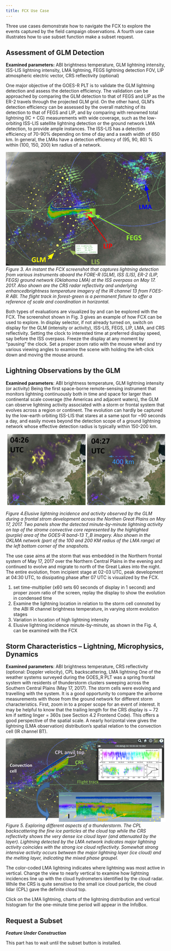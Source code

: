 ```yaml
---
title: FCX Use Case
---
```


Three use cases demonstrate how to navigate the FCX to explore the events captured by the field campaign observations. A fourth use case illustrates how to use subset function make a subset request.

## Assessment of GLM Detection
**Examined parameters:** ABI brightness temperature, GLM lightning intensity, ISS-LIS lightning intensity, LMA lightning, FEGS lightning detection FOV, LIP atmospheric electric vector, CRS reflectivity (optional)

One major objective of the GOES-R PLT is to validate the GLM lightning detection and assess the detection efficiency. The validation can be approached by comparing the GLM detection to that of FEGS and LIP as the ER-2 travels through the projected GLM grid. On the other hand, GLM’s detection efficiency can be assessed by the overall matching of its detection to that of FEGS and LIP, and by comparing with renowned total lightning (IC + CG) measurements with wide coverage, such as the low-orbiting ISS-LIS satellite lightning detection or the ground network LMA detection, to provide ample instances. The ISS-LIS has a detection efficiency of 70-90% depending on time of day and a swath width of 650 km. In general, the LMAs have a detection efficiency of (95, 90, 80) % within (100, 150, 200) km radius of a network. 

<div
  className="center"
>
<img src="../static/img/userguide/fcx-use-case/assessment-of-glm-detection.png"/>

<em>
Figure 3. An instant the FCX screenshot that captures lightning detection from various instruments aboard the FORE-R (GLM), ISS (LIS), ER-2 (LIP, FEGS) ground network (Oklahoma LMA) at the ISS overpass on May 17. 2017. Also shown are the CRS radar reflectivity and underlying enhancedbrightness temperature imagery of the IR channel 13 from FOES-R ABI. The flight track in forest-green is a permanent fixture to offer a reference of scale and coordination in horizontal.
</em>
<br/>

</div>


Both types of evaluations are visualized by and can be explored with the FCX. The screenshot shown in Fig. 3 gives an example of how FCX can be used to explore.  In display selector, if not already turned on, switch on display for the GLM (intensity or activity), ISS-LIS, FEGS, LIP, LMA, and CRS reflectivity. Setting the clock to interested time at preferred display speed, say before the ISS overpass. Freeze the display at any moment by “pausing” the clock. Set a proper zoom ratio with the mouse wheel and try various viewing angles to examine the scene with holding the left-click down and moving the mouse around.


## Lightning Observations by the GLM

**Examined parameters**: ABI brightness temperature, GLM lightning intensity (or activity)
Being the first space-borne remote-sensing instrument that monitors lightning continuously both in time and space for larger than continental scale coverage (the Americas and adjacent waters), the GLM can observe lightning activity associated with a storm or frontal system that evolves across a region or continent. The evolution can hardly be captured by the low-earth orbiting ISS-LIS that stares at a same spot for ~90 seconds a day, and easily moves beyond the detection scope of a ground lightning network whose effective detection radius is typically within 150-200 km. 

<div
  className="center"
>
<img src="../static/img/userguide/fcx-use-case/lightning-observation-by-glm.png"/>

<em>Figure 4.Elusive lightning incidence and activity observed by the GLM during a frontal strom development across the Northen Great Plains on May 17, 2017. Two panels show the detected minute-by-minute lightning activity on top of the strome convective core represented by the highlighted (purple) area of the GOES-R band-13 T_B imagery. Also shown in the OKLMA network (part of the 100 and 200 KM radius of the LMA range) at the left bottom corner of the snapshots.
</em>
<br/>

</div>

The use case aims at the storm that was embedded in the Northern frontal system of May 17, 2017 over the Northern Central Plains in the evening and continued to evolve and migrate to north of the Great Lakes into the night. The entire evolution, from incipient stage at 02-03 UTC, peak development at 04:30 UTC, to dissipating phase after 07 UTC is visualized by the FCX.  
1. set time-multiplier (x60 sets 60 seconds of display in 1 second) and proper zoom ratio of the screen, replay the display to show the evolution in condensed time
1. Examine the lightning location in relation to the storm cell connoted by the ABI IR channel brightness temperature, in varying storm evolution stages
1. Variation in location of high lightning intensity
1. Elusive lightning incidence minute-by-minute, as shown in the Fig. 4, can be examined with the FCX 

## Storm Characteristics – Lightning, Microphysics, Dynamics

**Examined parameters**: ABI brightness temperature, CRS reflectivity (optional: Doppler velocity), CPL backscattering, LMA lightning 
One of the weather systems surveyed during the GOES_R PLT was a spring frontal system with residents of thunderstorm clusters sweeping across the Southern Central Plains (May 17, 2017). The storm cells were evolving and travelling with the system.  It is a good opportunity to compare the airborne measurements with those from the ground network for different storm characteristics. First, zoom in to a proper scope for an event of interest. It may be helpful to know that the trailing length for the CRS display is ~ 72 km if setting linger = 360s (see Section 4.2 Frontend Code). This offers a good perspective of the spatial scale. A nearly horizontal view gives the lightning (LMA observation) distribution’s spatial relation to the convection cell (IR channel BT).  

<div
  className="center"
>
<img src="../static/img/userguide/fcx-use-case/storm-characteristics.png"/>

<em>
Figure 5. Exploring different aspects of a thunderstorm. The CPL backscattering the fine ice particles at the cloud top while the CRS reflectivity shows the very dense ice cloud layer (and attenuated by the layer). Lightning detected by the LMA network indicates major lightning activity coincides with the strong ice cloud reflectivity. Somewhat strong intensive activity occurs between the major lightning layer (ice cloud) and the melting layer, indicating the mixed phase graupel.
</em>
<br/>
</div>

The color-coded LMA lightning indicates where lightning was most active in vertical. Change the view to nearly vertical to examine how lightning incidences line up with the cloud hydrometers identified by the cloud radar. While the CRS is quite sensitive to the small ice cloud particle, the cloud lidar (CPL) gave the definite cloud top. 

Click on the LMA lightning, charts of the lightning distribution and vertical histogram for the one-minute time period will appear in the InfoBox.

## Request a Subset

***Feature Under Construction***

This part has to wait until the subset button is installed.

